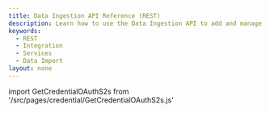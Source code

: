 ```yaml
---
title: Data Ingestion API Reference (REST)
description: Learn how to use the Data Ingestion API to add and manage product and price data for Commerce applications.
keywords:
  - REST
  - Integration
  - Services
  - Data Import
layout: none
---
```


import GetCredentialOAuthS2s from '/src/pages/credential/GetCredentialOAuthS2s.js'

<GetCredentialOAuthS2s />

<RedoclyAPIBlock src='/commerce/services/rest/data-ingestion-schema-v1.yaml' />
